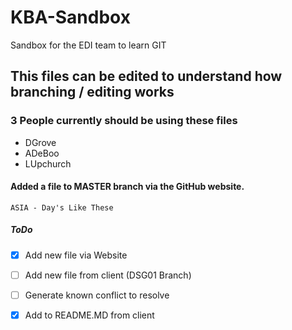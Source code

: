 # KBA-Sandbox
Sandbox for the EDI team to learn GIT
## This files can be edited to understand how branching / editing works

### 3 People currently should be using these files
* DGrove
* ADeBoo
* LUpchurch

#### Added a file to MASTER branch via the GitHub website.
`ASIA - Day's Like These`


##### ToDo

- [x] Add new file via Website
- [ ] Add new file from client (DSG01 Branch)
- [ ] Generate known conflict to resolve
- [x] Add to README.MD from client




